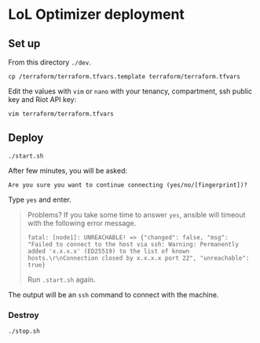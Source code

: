 # LoL Optimizer deployment

## Set up

From this directory `./dev`.

```
cp /terraform/terraform.tfvars.template terraform/terraform.tfvars
```

Edit the values with `vim` or `nano` with your tenancy, compartment, ssh public key and Riot API key:
```
vim terraform/terraform.tfvars
```

## Deploy

```
./start.sh
```

After few minutes, you will be asked:

```
Are you sure you want to continue connecting (yes/no/[fingerprint])?
```

Type `yes` and enter.

> Problems?
> If you take some time to answer `yes`, ansible will timeout with the following error message.
> ```
> fatal: [node1]: UNREACHABLE! => {"changed": false, "msg": "Failed to connect to the host via ssh: Warning: Permanently added 'x.x.x.x' (ED25519) to the list of known hosts.\r\nConnection closed by x.x.x.x port 22", "unreachable": true}
> ```
>
> Run `.start.sh` again.

The output will be an `ssh` command to connect with the machine.

### Destroy

```
./stop.sh
```
